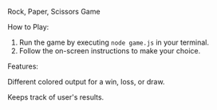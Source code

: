 Rock, Paper, Scissors Game

 How to Play:

1. Run the game by executing `node game.js` in your terminal.
2. Follow the on-screen instructions to make your choice.
   

Features:

Different colored output for a win, loss, or draw.

Keeps track of user's results.


